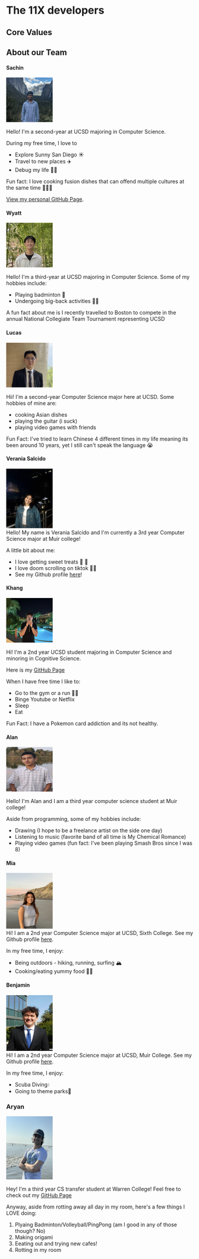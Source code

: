 # The 11X developers

## Core Values

## About our Team

#### Sachin
<img src="photos/sachin.jpg" width="125" height="120"><br>

Hello! I'm a second-year at UCSD majoring in Computer Science. 

During my free time, I love to
* Explore Sunny San Diego ☀
* Travel to new places ✈️
* Debug my life 👨‍💻

Fun fact: I love cooking fusion dishes that can offend multiple cultures at the same time 🥘👨‍🍳

[View my personal GitHub Page](https://github.com/Sachin-dot-py).

#### Wyatt
<img src="photos/headshot.jpg" width="125" height="120"><br>

Hello! I'm a third-year at UCSD majoring in Computer Science. Some of my hobbies include:
* Playing badminton 🏸
* Undergoing big-back activities 🧋🍱
  
A fun fact about me is I recently travelled to Boston to compete in the annual National Collegiate Team Tournament representing UCSD

#### Lucas
 <img src="photos/lucas.jpeg" width="125" height="120"><br>
 
 Hii! I'm a second-year Computer Science major here at UCSD. Some hobbies of mine are:
 * cooking Asian dishes
 * playing the guitar (i suck)
 * playing video games with friends 
   
 Fun Fact: I've tried to learn Chinese 4 different times in my life meaning its been around 10 years, yet I still can't speak the language 😭

#### **Verania Salcido**
 <img src="photos/optimized.jpg" width="125" height="160"><br>
 Hello! My name is Verania Salcido and I'm currently a 3rd year Computer Science major at Muir college! 
 
 A little bit about me:
 - I love getting sweet treats 🍬 🍭
 - I love doom scrolling on tiktok 📱🤳
 -  See my Github profile [here](https://github.com/vesalcido)!


#### Khang
<img src="photos/khang.png" width="125" height="120"><br>

Hi! I'm a 2nd year UCSD student majoring in Computer Science and minoring in Cognitive Science. 

Here is my [GitHub Page](https://github.com/khanggn)

When I have free time I like to:
* Go to the gym or a run 🏃‍♂️
* Binge Youtube or Netflix
* Sleep
* Eat

Fun Fact: I have a Pokemon card addiction and its not healthy.

#### Alan
<img src = "photos/Alan Headshot.png" width="125" height="120"><br>

Hello! I'm Alan and I am a third year computer science student at Muir college! 

Aside from programming, some of my hobbies include: 
- Drawing (I hope to be a freelance artist on the side one day)
- Listening to music (favorite band of all time is My Chemical Romance)
- Playing video games (fun fact: I've been playing Smash Bros since I was 8) 

#### Mia
<img src = "photos/mia.JPG" width="125" height="150"><br>
Hi! I am a 2nd year Computer Science major at UCSD, Sixth College. See my Github profile [here](https://github.com/miachen67).

In my free time, I enjoy:
* Being outdoors - hiking, running, surfing 🏔️
* Cooking/eating yummy food 🥘🍱

#### Benjamin
<img src = "photos/ben.jpg" width="125" height="150"><br>
Hi! I am a 2nd year Computer Science major at UCSD, Muir College. See my Github profile [here](https://github.com/BenMiller0).

In my free time, I enjoy:
* Scuba Diving💧
* Going to theme parks🎢

### Aryan
<img src="photos/aryan.jpg" width="125" height="170"><br>

Hey! I'm a third year CS transfer student at Warren College! Feel free to check out my [GitHub Page](https://github.com/pycoder49)

Anyway, aside from rotting away all day in my room, here's a few things I LOVE doing:

1) Plyaing Badminton/Volleyball/PingPong (am I good in any of those though? No)
2) Making origami
3) Eeating out and trying new cafes!
4) Rotting in my room
